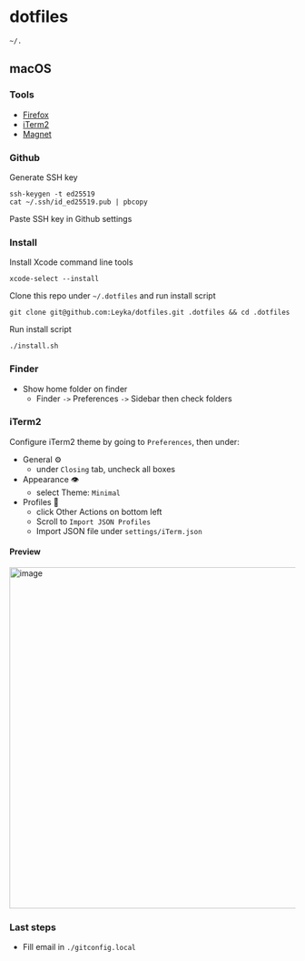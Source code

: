 # dotfiles

`~/.`

## macOS

### Tools

- [Firefox](https://www.mozilla.org/en-CA/firefox/new/)
- [iTerm2](https://iterm2.com/downloads.html)
- [Magnet](https://apps.apple.com/us/app/magnet/id441258766?mt=12)

### Github

Generate SSH key

```
ssh-keygen -t ed25519
cat ~/.ssh/id_ed25519.pub | pbcopy
```

Paste SSH key in Github settings

### Install

Install Xcode command line tools

```
xcode-select --install
```

Clone this repo under `~/.dotfiles` and run install script

```
git clone git@github.com:Leyka/dotfiles.git .dotfiles && cd .dotfiles
```

Run install script

```
./install.sh
```

### Finder

- Show home folder on finder
  - Finder `->` Preferences `->` Sidebar then check folders

### iTerm2

Configure iTerm2 theme by going to `Preferences`, then under:

- General ⚙️
  - under `Closing` tab, uncheck all boxes
- Appearance 👁
  - select Theme: `Minimal`
- Profiles 👤
  - click Other Actions on bottom left
  - Scroll to `Import JSON Profiles`
  - Import JSON file under `settings/iTerm.json`

#### Preview

<img width="600" alt="image" src="https://user-images.githubusercontent.com/8690545/172064332-595fd827-469a-4823-b778-7571e50e4159.png">

### Last steps

- Fill email in `./gitconfig.local`
